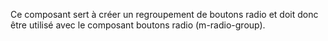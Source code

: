 Ce composant sert à créer un regroupement de boutons radio et doit donc être utilisé avec le composant <modul-go name="m-radio-group">boutons radio</modul-go> (m-radio-group).

